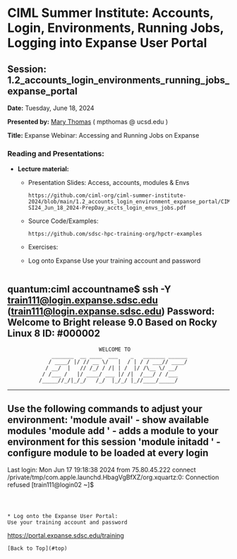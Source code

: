 # CIML Summer Institute:   Accounts, Login, Environments, Running Jobs, Logging into Expanse User Portal

## Session: 1.2_accounts_login_environments_running_jobs_expanse_portal

**Date:**  Tuesday, June 18, 2024

**Presented by:** [Mary Thomas](https://www.sdsc.edu/research/researcher_spotlight/thomas_mary.html )  ( mpthomas  @  ucsd.edu ) 

**Title:** Expanse Webinar:  Accessing and Running Jobs on Expanse

### Reading and Presentations:
* **Lecture material:**
   * Presentation Slides: Access, accounts, modules & Envs

     ```
     https://github.com/ciml-org/ciml-summer-institute-2024/blob/main/1.2_accounts_login_environment_expanse_portal/CIML-SI24_Jun_18_2024-PrepDay_accts_login_envs_jobs.pdf
     ```

   * Source Code/Examples:

     ```
     https://github.com/sdsc-hpc-training-org/hpctr-examples
     ```

   * Exercises:

   * Log onto Expanse
   Use your training account and password

   ```
quantum:ciml accountname$ ssh -Y train111@login.expanse.sdsc.edu
(train111@login.expanse.sdsc.edu) Password: 
Welcome to Bright release         9.0
                                                         Based on Rocky Linux 8
                                                                    ID: #000002
--------------------------------------------------------------------------------
                                 WELCOME TO
                  _______  __ ____  ___    _   _______ ______
                 / ____/ |/ // __ \/   |  / | / / ___// ____/
                / __/  |   // /_/ / /| | /  |/ /\__ \/ __/
               / /___ /   |/ ____/ ___ |/ /|  /___/ / /___
              /_____//_/|_/_/   /_/  |_/_/ |_//____/_____/
--------------------------------------------------------------------------------
Use the following commands to adjust your environment:
'module avail'            - show available modules
'module add <module>'     - adds a module to your environment for this session
'module initadd <module>' - configure module to be loaded at every login
-------------------------------------------------------------------------------
Last login: Mon Jun 17 19:18:38 2024 from 75.80.45.222
connect /private/tmp/com.apple.launchd.HbagVgBfXZ/org.xquartz:0: Connection refused
[train111@login02 ~]$ 
   ```


 
   * Log onto the Expanse User Portal:
   Use your training account and password

   ```
https://portal.expanse.sdsc.edu/training
   ```
[Back to Top](#top)
